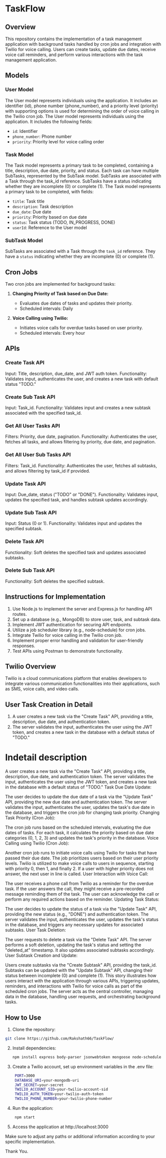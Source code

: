 # TaskFlow

## Overview

This repository contains the implementation of a task management application with background tasks handled by cron jobs and integration with Twilio for voice calling. Users can create tasks, update due dates, receive voice call reminders, and perform various interactions with the task management application.

## Models

### User Model

The User model represents individuals using the application. It includes an identifier (id), phone number (phone_number), and a priority level (priority) with supporting options is used for determining the order of voice calling in the Twilio cron job.
The User model represents individuals using the application. It includes the following fields:

- `id`: Identifier
- `phone_number`: Phone number
- `priority`: Priority level for voice calling order

### Task Model

The Task model represents a primary task to be completed, containing a title, description, due date, priority, and status. Each task can have multiple SubTasks, represented by the SubTask model. SubTasks are associated with a Task through the task_id reference. SubTasks have a status indicating whether they are incomplete (0) or complete (1).
The Task model represents a primary task to be completed, with fields:

- `title`: Task title
- `description`: Task description
- `due_date`: Due date
- `priority`: Priority based on due date
- `status`: Task status (TODO, IN_PROGRESS, DONE)
- `userId`: Reference to the User model

### SubTask Model

SubTasks are associated with a Task through the `task_id` reference. They have a `status` indicating whether they are incomplete (0) or complete (1).

## Cron Jobs

Two cron jobs are implemented for background tasks:

1. **Changing Priority of Task based on Due Date:**
   - Evaluates due dates of tasks and updates their priority.
   - Scheduled intervals: Daily

2. **Voice Calling using Twilio:**
   - Initiates voice calls for overdue tasks based on user priority.
   - Scheduled intervals: Every hour

## APIs

### Create Task API

Input: Title, description, due_date, and JWT auth token.
Functionality: Validates input, authenticates the user, and creates a new task with default status "TODO."

### Create Sub Task API

Input: Task_id.
Functionality: Validates input and creates a new subtask associated with the specified task_id.

### Get All User Tasks API

Filters: Priority, due date, pagination.
Functionality: Authenticates the user, fetches all tasks, and allows filtering by priority, due date, and pagination.

### Get All User Sub Tasks API

Filters: Task_id.
Functionality: Authenticates the user, fetches all subtasks, and allows filtering by task_id if provided.

### Update Task API

Input: Due_date, status ("TODO" or "DONE").
Functionality: Validates input, updates the specified task, and handles subtask updates accordingly.

### Update Sub Task API

Input: Status (0 or 1).
Functionality: Validates input and updates the specified subtask.

### Delete Task API

Functionality: Soft deletes the specified task and updates associated subtasks.

### Delete Sub Task API

Functionality: Soft deletes the specified subtask.

## Instructions for Implementation

1. Use Node.js to implement the server and Express.js for handling API routes.
2. Set up a database (e.g., MongoDB) to store user, task, and subtask data.
3. Implement JWT authentication for securing API endpoints.
4. Utilize a job scheduler library (e.g., node-schedule) for cron jobs.
5. Integrate Twilio for voice calling in the Twilio cron job.
6. Implement proper error handling and validation for user-friendly responses.
7. Test APIs using Postman to demonstrate functionality.

## Twilio Overview

Twilio is a cloud communications platform that enables developers to integrate various communication functionalities into their applications, such as SMS, voice calls, and video calls.

## User Task Creation in Detail

1. A user creates a new task via the "Create Task" API, providing a title, description, due date, and authentication token.
2. The server validates the input, authenticates the user using the JWT token, and creates a new task in the database with a default status of "TODO."

# Indetail description
A user creates a new task via the "Create Task" API, providing a title, description, due date, and authentication token.
The server validates the input, authenticates the user using the JWT token, and creates a new task in the database with a default status of "TODO."
Task Due Date Update:

The user decides to update the due date of a task via the "Update Task" API, providing the new due date and authentication token.
The server validates the input, authenticates the user, updates the task's due date in the database, and triggers the cron job for changing task priority.
Changing Task Priority (Cron Job):

The cron job runs based on the scheduled intervals, evaluating the due dates of tasks.
For each task, it calculates the priority based on due date categories (0, 1, 2, 3) and updates the task's priority in the database.
Voice Calling using Twilio (Cron Job):

Another cron job runs to initiate voice calls using Twilio for tasks that have passed their due date.
The job prioritizes users based on their user priority levels.
Twilio is utilized to make voice calls to users in sequence, starting with priority 0, then 1, and finally 2.
If a user with higher priority does not answer, the next user in line is called.
User Interaction with Voice Call:

The user receives a phone call from Twilio as a reminder for the overdue task.
If the user answers the call, they might receive a pre-recorded message reminding them of the task.
The user can acknowledge the call or perform any required actions based on the reminder.
Updating Task Status:

The user decides to update the status of a task via the "Update Task" API, providing the new status (e.g., "DONE") and authentication token.
The server validates the input, authenticates the user, updates the task's status in the database, and triggers any necessary updates for associated subtasks.
User Task Deletion:

The user requests to delete a task via the "Delete Task" API.
The server performs a soft deletion, updating the task's status and setting the "deleted_at" timestamp. It also updates associated subtasks accordingly.
User Subtask Creation and Update:

Users create subtasks via the "Create Subtask" API, providing the task_id.
Subtasks can be updated with the "Update Subtask" API, changing their status between incomplete (0) and complete (1).
This story illustrates how users interact with the application through various APIs, triggering updates, reminders, and interactions with Twilio for voice calls as part of the scheduled cron jobs. The server acts as the central controller, managing data in the database, handling user requests, and orchestrating background tasks.

## How to Use

1. Clone the repository:

```bash
git clone https://github.com/Rakshath66/TaskFlow/
```

2. Install dependencies:
   ```bash
   npm install express body-parser jsonwebtoken mongoose node-schedule twilio ejs
   ```

3. Create a Twilio account, set up environment variables in the .env file:
   ```bash
    PORT=3000
    DATABASE_URI=your-mongodb-uri
    JWT_SECRET=your-secret
    TWILIO_ACCOUNT_SID=your-twilio-account-sid
    TWILIO_AUTH_TOKEN=your-twilio-auth-token
    TWILIO_PHONE_NUMBER=your-twilio-phone-number
   ```

4. Run the application:
   ```bash
    npm start
   ```

5. Access the application at http://localhost:3000
   
Make sure to adjust any paths or additional information according to your specific implementation.

Thank You.
   

